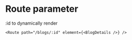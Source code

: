 # Route parameter

:id to dynamically render

```
<Route path="/blogs/:id" element={<BlogDetails />} />
```
